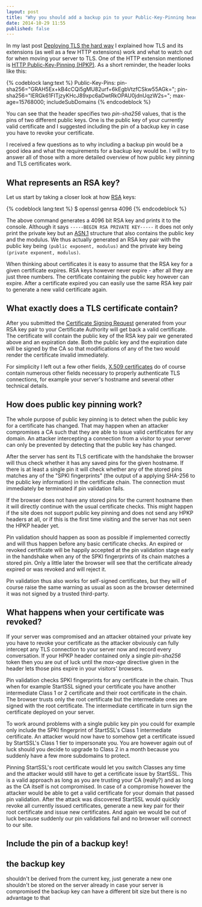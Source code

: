 ```yaml
---
layout: post
title: "Why you should add a backup pin to your Public-Key-Pinning header"
date: 2014-10-29 11:55
published: false
---
```


In my last post
[Deploying TLS the hard way](/blog/2014/10/deploying-tls-the-hard-way/)
I explained how TLS and its extensions (as well as a few HTTP extensions) work
and what to watch out for when moving your server to TLS. One of the HTTP
extension mentioned is
[HTTP Public-Key-Pinning (HPKP)](https://tools.ietf.org/html/draft-ietf-websec-key-pinning-21).
As a short reminder, the header looks like this:

{% codeblock lang:text %}
Public-Key-Pins:
  pin-sha256="GRAH5Ex+kB4cCQi5gMU82urf+6kEgbVtzfCSkw55AGk=";
  pin-sha256="lERGk61FITjzyKHcJ89xpc6aDwtRkOPAU0jdnUqzW2s=";
  max-age=15768000; includeSubDomains
{% endcodeblock %}

You can see that the header specifies two *pin-sha256* values, that is the pins
of two different public keys. One is the public key of your currently valid
certificate and I suggested including the pin of a backup key in case you have
to revoke your certificate.

I received a few questions as to why including a backup pin would be a good
idea and what the requirements for a backup key would be. I will try to answer
all of those with a more detailed overview of how public key pinning and TLS
certificates work.

## What represents an RSA key?

Let us start by taking a closer look at how
[RSA](https://en.wikipedia.org/wiki/RSA_%28cryptosystem%29) keys:

{% codeblock lang:text %}
$ openssl genrsa 4096
{% endcodeblock %}

The above command generates a 4096 bit RSA key and prints it to the console.
Although it says `-----BEGIN RSA PRIVATE KEY-----` it does not only print the
private key but an
[ASN.1](https://en.wikipedia.org/wiki/Abstract_Syntax_Notation_One) structure
that also contains the public key and the modulus. We thus actually generated
an RSA key pair with the public key being `(public exponent, modulus)` and the
private key being `(private exponent, modulus)`.

When thinking about certificates it is easy to assume that the RSA key for a
given certificate expires. RSA keys however never expire - after all they are
just three numbers. The certificate containing the public key however can
expire. After a certificate expired you can easily use the same RSA key pair
to generate a new valid certificate again.

## What exactly does a TLS certificate contain?

After you submitted the
[Certificate Signing Request](https://en.wikipedia.org/wiki/Certificate_signing_request)
generated from your RSA key pair to your Certificate Authority will get back a
valid certificate. The certificate will contain the public key of the RSA key
pair we generated above and an expiration date. Both the public key and the
expiration date will be signed by the CA so that modifications of any of the
two would render the certificate invalid immediately.

For simplicity I left out a few other fields,
[X.509 certificates](https://en.wikipedia.org/wiki/X.509#Structure_of_a_certificate)
do of course contain numerous other fields necessary to properly authenticate
TLS connections, for example your server's hostname and several other technical
details.

## How does public key pinning work?

The whole purpose of public key pinning is to detect when the public key for a
certificate has changed. That may happen when an attacker compromises a CA such
that they are able to issue valid certificates for any domain. An attacker
intercepting a connection from a visitor to your server can only be prevented
by detecting that the public key has changed.

After the server has sent its TLS certificate with the handshake the browser
will thus check whether it has any saved pins for the given hostname. If there
is at least a single pin it will check whether any of the stored pins matches
any of the "SPKI fingerprints" (the output of a applying SHA-256 to the public
key information) in the certificate chain. The connection must immediately be
terminated if pin validation fails.

If the browser does not have any stored pins for the current hostname then it
will directly continue with the usual certificate checks. This might happen if
the site does not support public key pinning and does not send any HPKP headers
at all, or if this is the first time visiting and the server has not seen the
HPKP header yet.

Pin validation should happen as soon as possible if implemented correctly and
will thus happen before any basic certificate checks. An expired or revoked
certificate will be happily accepted at the pin validation stage early in the
handshake when any of the SPKI fingerprints of its chain matches a stored pin.
Only a little later the browser will see that the certificate already expired
or was revoked and will reject it.

Pin validation thus also works for self-signed certificates, but they will of
course raise the same warning as usual as soon as the browser determined it was
not signed by a trusted third-party.

## What happens when your certificate was revoked?

If your server was compromised and an attacker obtained your private key you
have to revoke your certificate as the attacker obviously can fully intercept
any TLS connection to your server now and record every conversation. If your
HPKP header contained only a single *pin-sha256* token then you are out of luck
until the *max-age* directive given in the header lets those pins expire in
your visitors' browsers.

Pin validation checks SPKI fingerprints for any certificate in the chain. Thus
when for example StartSSL signed your certificate you have another intermediate
Class 1 or 2 certificate and their root certificate in the chain. The browser
trusts only the root certificate but the intermediate ones are signed with the
root certificate. The intermediate certificate in turn sign the certificate
deployed on your server.

To work around problems with a single public key pin you could for example only
include the SPKI fingerprint of StartSSL's Class 1 intermediate certificate.
An attacker would now have to somehow get a certificate issued by StartSSL's
Class 1 tier to impersonate you. You are however again out of luck should you
decide to upgrade to Class 2 in a month because you suddenly have a few more
subdomains to protect.

Pinning StartSSL's root certificate would let you switch Classes any time and
the attacker would still have to get a certificate issue by StartSSL. This is
a valid approach as long as you are trusting your CA (really?) and as long as
the CA itself is not compromised. In case of a compromise however the attacker
would be able to get a valid certificate for your domain that passed pin
validation. After the attack was discovered StartSSL would quickly revoke all
currently issued certificates, generate a new key pair for their root
certificate and issue new certificates. And again we would be out of luck
because suddenly our pin validations fail and no browser will connect to our
site.

## Include the pin of a backup key!
## the backup key

shouldn't be derived from the current key, just generate a new one
shouldn't be stored on the server already in case your server is compromised
the backup key can have a different bit size but there is no advantage to that
